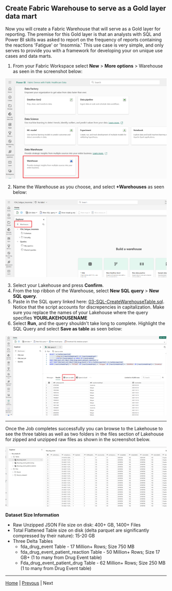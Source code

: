 ## Create Fabric Warehouse to serve as a Gold layer data mart

Now you will create a Fabric Warehouse that will serve as a Gold layer for reporting. The premise for this Gold layer is that an analysts with SQL and Power BI skills was asked to report on the frequency of reports containing the reactions 'Fatigue' or 'Insomnia.' This use case is very simple, and only serves to provide you with a framework for developing your on unique use cases and data marts.

1. From your Fabric Workspace select **New** > **More options** > Warehouse as seen in the screenshot below:

![Run Pipeline Job](../images/Warehouse1.png)

2. Name the Warehouse as you choose, and select **+Warehouses** as seen below:

![Monitor Pipeline Job](../images/Warehouse2.png)

3. Select your Lakehouse and press **Confirm**.
4. From the top ribbon of the Warehouse, select **New SQL query** > **New SQL query**.
5. Paste in the SQL query linked here: [03-SQL-CreateWarehouseTable.sql](./scripts/03-SQL-CreateWarehouseTable.sql). Notice that the script accounts for discrepencies in capitalization. Make sure you replace the names of your Lakehouse where the query specifies **YOURLAKEHOUSENAME**
6. Select **Run**, and the query shouldn't take long to complete. Highlight the SQL Query and select **Save as table** as seen below:

![Monitor Pipeline Job](../images/Warehouse3.png)

***

Once the Job completes successfully you can browse to the Lakehouse to see the three tables as well as two folders in the files section of Lakehouse for zipped and unzipped raw files as shown in the screenshot below.

![Lakehouse with Tables and Raw files](../images/Lakehouse-PipelineJobComplete.jpg)

**Dataset Size Information**

* Raw Unzipped JSON File size on disk: 400+ GB, 1400+ Files
* Total Flattened Table size on disk (delta parquet are significantly compressed by their nature): 15-20 GB
* Three Delta Tables 
    * fda_drug_event Table - 17 Million+ Rows; Size 750 MB
    * fda_drug_event_patient_reaction Table - 50 Million+ Rows; Size 17 GB+ (1 to many from Drug Event table) 
    * Fda_drug_event_patient_drug Table - 62 Million+ Rows; Size 250 MB (1 to many from Drug Event table)

***

[Home](../Readme.md) | [Prevous](./03-RunPipeline.md) | Next




